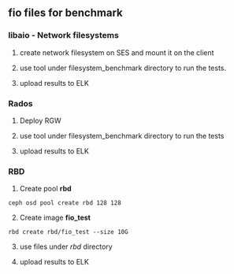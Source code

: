 ## fio files for benchmark

### libaio - Network filesystems

1. create network filesystem on SES and mount it on the client

2. use tool under filesystem_benchmark directory to run the tests.

3. upload results to ELK

### Rados

1. Deploy RGW

2. use tool under filesystem_benchmark directory to run the tests

3. upload results to ELK

### RBD

1. Create pool **rbd**

  ```
  ceph osd pool create rbd 128 128
  ```

2. Create image **fio_test**

  ```
  rbd create rbd/fio_test --size 10G
  ```

3. use files under *rbd* directory

4. upload results to ELK

